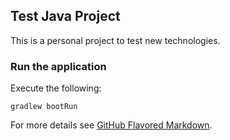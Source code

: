 ## Test Java Project

This is a personal project to test new technologies.

### Run the application

Execute the following:

```
gradlew bootRun
```

For more details see [GitHub Flavored Markdown](https://guides.github.com/features/mastering-markdown/).

